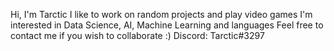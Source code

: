 Hi, I'm Tarctic
I like to work on random projects and play video games
I'm interested in Data Science, AI, Machine Learning and languages
Feel free to contact me if you wish to collaborate :)
Discord: Tarctic#3297

<!---
Tarctic/Tarctic is a ✨ special ✨ repository because its `README.md` (this file) appears on your GitHub profile.
You can click the Preview link to take a look at your changes.
--->
